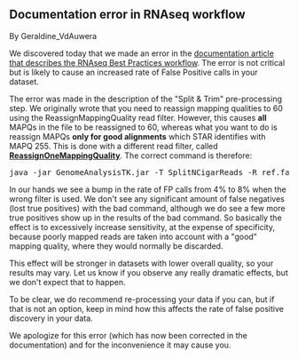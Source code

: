 ## Documentation error in RNAseq workflow

By Geraldine_VdAuwera

<p>We discovered today that we made an error in the <a rel="nofollow" href="http://www.broadinstitute.org/gatk/guide/article?id=3891">documentation article that describes the RNAseq Best Practices workflow</a>. The error is not critical but is likely to cause an increased rate of False Positive calls in your dataset.</p>

<p>The error was made in the description of the "Split &amp; Trim" pre-processing step. We originally wrote that you need to reassign mapping qualities to 60 using the ReassignMappingQuality read filter. However, this causes <strong>all</strong> MAPQs in the file to be reassigned to 60, whereas what you want to do is reassign MAPQs <strong>only for good alignments</strong> which STAR identifies with MAPQ 255. This is done with a different read filter, called <a rel="nofollow" href="http://www.broadinstitute.org/gatk/gatkdocs/org_broadinstitute_sting_gatk_filters_ReassignOneMappingQualityFilter.html"><strong>ReassignOneMappingQuality</strong></a>. The correct command is therefore:</p>

<pre class="code codeBlock" spellcheck="false">java -jar GenomeAnalysisTK.jar -T SplitNCigarReads -R ref.fasta -I dedupped.bam -o split.bam -rf ReassignOneMappingQuality -RMQF 255 -RMQT 60 -U ALLOW_N_CIGAR_READS
</pre>

<p>In our hands we see a bump in the rate of FP calls from 4% to 8% when the wrong filter is used. We don't see any significant amount of false negatives (lost true positives) with the bad command, although we do see a few more true positives show up in the results of the bad command. So basically the effect is to excessively increase sensitivity, at the expense of specificity, because poorly mapped reads are taken into account with a "good" mapping quality, where they would normally be discarded.</p>

<p>This effect will be stronger in datasets with lower overall quality, so your results may vary. Let us know if you observe any really dramatic effects, but we don't expect that to happen.</p>

<p>To be clear, we do recommend re-processing your data if you can, but if that is not an option, keep in mind how this affects the rate of false positive discovery in your data.</p>

<p>We apologize for this error (which has now been corrected in the documentation) and for the inconvenience it may cause you.</p>
